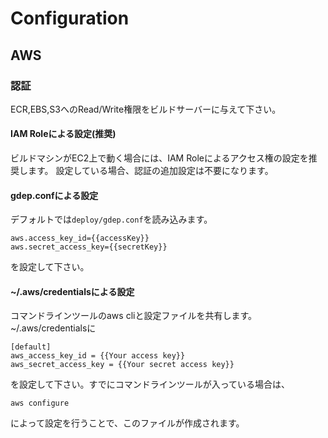 # Configuration



## AWS

### 認証

ECR,EBS,S3へのRead/Write権限をビルドサーバーに与えて下さい。

#### IAM Roleによる設定(推奨)

ビルドマシンがEC2上で動く場合には、IAM Roleによるアクセス権の設定を推奨します。
設定している場合、認証の追加設定は不要になります。


#### gdep.confによる設定

デフォルトでは`deploy/gdep.conf`を読み込みます。

```
aws.access_key_id={{accessKey}}
aws.secret_access_key={{secretKey}}
```
を設定して下さい。

#### ~/.aws/credentialsによる設定

コマンドラインツールのaws cliと設定ファイルを共有します。
~/.aws/credentialsに

```
[default]
aws_access_key_id = {{Your access key}}
aws_secret_access_key = {{Your secret access key}}
```

を設定して下さい。すでにコマンドラインツールが入っている場合は、

`aws configure`

によって設定を行うことで、このファイルが作成されます。












